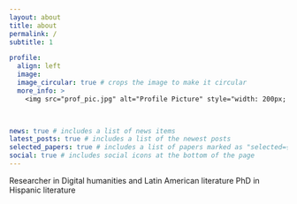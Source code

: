 ```yaml
---
layout: about
title: about
permalink: /
subtitle: 1

profile:
  align: left
  image: 
  image_circular: true # crops the image to make it circular
  more_info: >
    <img src="prof_pic.jpg" alt="Profile Picture" style="width: 200px; height: 200px; border-radius: 50%; float: right;">

    

news: true # includes a list of news items
latest_posts: true # includes a list of the newest posts
selected_papers: true # includes a list of papers marked as "selected={true}"
social: true # includes social icons at the bottom of the page
---
```


Researcher in Digital humanities and Latin American literature
PhD in Hispanic literature 

